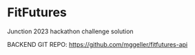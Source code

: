 # FitFutures
Junction 2023 hackathon challenge solution

BACKEND GIT REPO: https://github.com/mggeller/fitfutures-api
